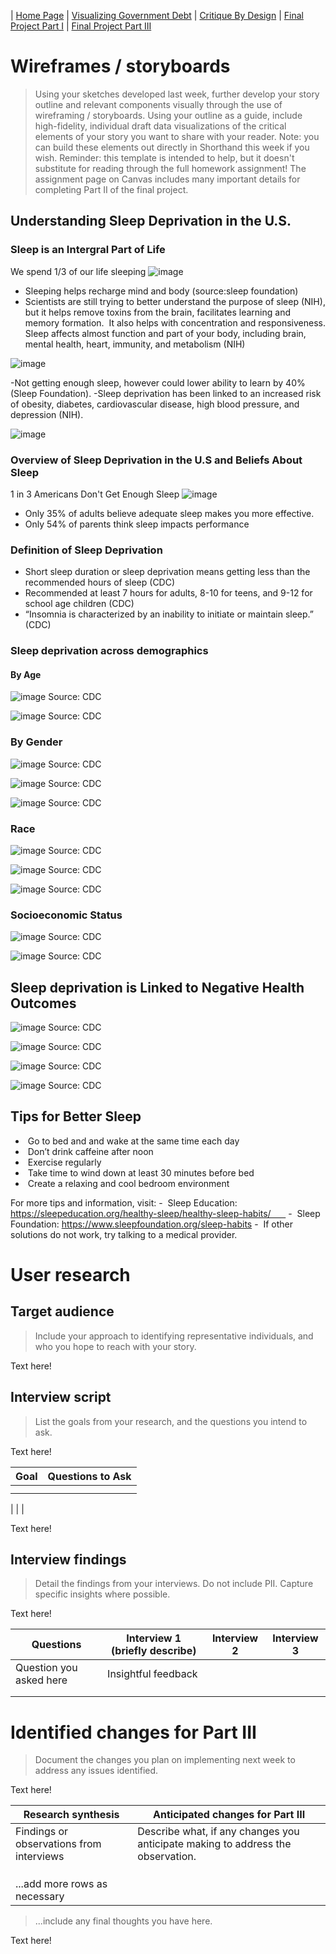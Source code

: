| [Home Page](README.md) | [Visualizing Government Debt](visualizing-government-debt.md) | [Critique By Design](critique-by-design.md) | [Final Project Part I](final-project-part-one.md) | [Final Project Part III](final-project-part-three.md)

# Wireframes / storyboards
> Using your sketches developed last week, further develop your story outline and relevant components visually through the use of wireframing / storyboards. Using your outline as a guide, include high-fidelity, individual draft data visualizations of the critical elements of your story you want to share with your reader. Note: you can build these elements out directly in Shorthand this week if you wish.  Reminder: this template is intended to help, but it doesn't substitute for reading through the full homework assignment!  The assignment page on Canvas includes many important details for completing Part II of the final project. 

## Understanding Sleep Deprivation in the U.S.

### Sleep is an Intergral Part of Life

We spend 1/3 of our life sleeping
![image](https://user-images.githubusercontent.com/123040438/220256503-23101061-279a-47bc-987f-21c1467157de.png)

- Sleeping helps recharge mind and body (source:sleep foundation)
- Scientists are still trying to better understand the purpose of sleep (NIH), but it helps remove toxins from the brain, facilitates learning and memory formation.  It also helps with concentration and responsiveness. Sleep affects almost function and part of your body, including brain, mental health, heart, immunity, and metabolism (NIH)

![image](https://user-images.githubusercontent.com/123040438/220256700-fe02f8ae-72f8-453a-b9fe-a7810a311145.png)

-Not getting enough sleep, however could lower ability to learn by 40% (Sleep Foundation). 
-Sleep deprivation has been linked to an increased risk of obesity, diabetes, cardiovascular disease, high blood pressure, and depression (NIH).

![image](https://user-images.githubusercontent.com/123040438/220256792-94b0f20e-643e-409f-8921-6f15cdea1555.png)

### Overview of Sleep Deprivation in the U.S and  Beliefs About Sleep

1 in 3 Americans Don't Get Enough Sleep
![image](https://user-images.githubusercontent.com/123040438/220256976-f1bc2be9-5b51-46fb-a1a0-48f18361b339.png)

- Only 35% of adults believe adequate sleep makes you more effective.
- Only 54% of parents think sleep impacts performance

### Definition of Sleep Deprivation 

- Short sleep duration or sleep deprivation means getting less than the recommended hours of sleep (CDC)
- Recommended at least 7 hours for adults, 8-10 for teens, and 9-12 for school age children (CDC)
- “Insomnia is characterized by an inability to initiate or maintain sleep.” (CDC)

### Sleep deprivation across demographics
#### By Age
![image](https://user-images.githubusercontent.com/123040438/220257766-8d564358-1114-46a1-bfb2-a575a1baddaf.png)
Source: CDC

![image](https://user-images.githubusercontent.com/123040438/220257824-2badc166-b96c-4151-8850-a1dd9afc630f.png)
Source: CDC

### By Gender
![image](https://user-images.githubusercontent.com/123040438/220257907-56d1a4ab-5639-428a-841f-82a2e9bda23a.png)
Source: CDC

![image](https://user-images.githubusercontent.com/123040438/220257955-530538c0-d1d2-447e-aede-b2234f598c46.png)
Source: CDC

![image](https://user-images.githubusercontent.com/123040438/220257996-4fb14f41-396f-4256-a476-777cba8a0ec4.png)
Source: CDC

### Race
![image](https://user-images.githubusercontent.com/123040438/220258151-12d9d37a-36c2-4e10-943d-c7e1127fd8f5.png)
Source: CDC

![image](https://user-images.githubusercontent.com/123040438/220258181-90fffdf8-f011-428d-a805-4c45a9e56016.png)
Source: CDC

![image](https://user-images.githubusercontent.com/123040438/220258211-65575eed-8455-4e1b-889d-7d9696d1fbf3.png)
Source: CDC

### Socioeconomic Status
![image](https://user-images.githubusercontent.com/123040438/220258279-e1d6f693-505b-4317-aa8b-aac7af9be158.png)
Source: CDC

![image](https://user-images.githubusercontent.com/123040438/220258304-a3f312c7-3ce5-4de7-a662-7c8b30f18dc7.png)
Source: CDC

## Sleep deprivation is Linked to Negative Health Outcomes
![image](https://user-images.githubusercontent.com/123040438/220258411-5383c4bb-5b47-4c9a-ab37-68ecee73478c.png)
Source: CDC

![image](https://user-images.githubusercontent.com/123040438/220258434-2a404df1-f4aa-41b7-938d-4337cad18a7d.png)
Source: CDC

![image](https://user-images.githubusercontent.com/123040438/220258469-546bf7cc-63ed-4ae9-b95a-96cad923af23.png)
Source: CDC

![image](https://user-images.githubusercontent.com/123040438/220258496-536f46d2-bea7-41f3-9f00-cc1d4c8a9e94.png)
Source: CDC

## Tips for Better Sleep
-  Go to bed and and wake at the same time each day
-  Don’t drink caffeine after noon 
-  Exercise regularly
-  Take time to wind down at least 30 minutes before bed
-  Create a relaxing and cool bedroom environment


For more tips and information, visit:
-  Sleep Education: https://sleepeducation.org/healthy-sleep/healthy-sleep-habits/      
-  Sleep Foundation: https://www.sleepfoundation.org/sleep-habits
-  If other solutions do not work, try talking to a medical provider.

# User research 

## Target audience
> Include your approach to identifying representative individuals, and who you hope to reach with your story. 

Text here!

## Interview script
> List the goals from your research, and the questions you intend to ask. 

Text here!

| Goal | Questions to Ask |
|------|------------------|
|      |                  |
|      |
| 
|      |


Text here!

## Interview findings
> Detail the findings from your interviews.  Do not include PII.  Capture specific insights where possible.

Text here!

| Questions               | Interview 1 (briefly describe) | Interview 2 | Interview 3 |
|-------------------------|--------------------------------|-------------|-------------|
| Question you asked here | Insightful feedback            |             |             |
|                         |                                |             |             |
|                         |                                |             |             |


# Identified changes for Part III
> Document the changes you plan on implementing next week to address any issues identified.  

Text here!

| Research synthesis                       | Anticipated changes for Part III                                                |
|------------------------------------------|---------------------------------------------------------------------------------|
| Findings or observations from interviews | Describe what, if any changes you anticipate making to address the observation. |
|                                          |                                                                                 |
|                                          |                                                                                 |
|                                          |                                                                                 |
| ...add more rows as necessary            |                                                                                 |

> ...include any final thoughts you have here. 

Text here!


